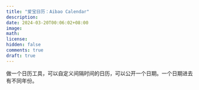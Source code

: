 ```yaml
---
title: "爱宝日历：Aibao Calendar"
description: 
date: 2024-03-20T00:06:02+08:00
image: 
math: 
license: 
hidden: false
comments: true
draft: true
---
```


做一个日历工具，可以自定义间隔时间的日历，可以公开一个日期。一个日期进去有不同年份。
